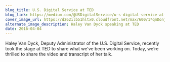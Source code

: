 ```yaml
---
blog_title: U.S. Digital Service at TED
blog_link: https://medium.com/@USDigitalService/u-s-digital-service-at-ted-2df346c88dd9
cover_image_url: https://d262ilb51hltx0.cloudfront.net/max/600/1*qmDonj_Za1XqJhbNbdwmvA.png
alternate_image_description: Haley Van Dyck speaking at TED
date: 2016-04-04
---
```


Haley Van Dyck, Deputy Administrator of the U.S. Digital Service, recently took the stage at TED to share what we’ve been working on. Today, we’re thrilled to share the video and transcript of her talk.